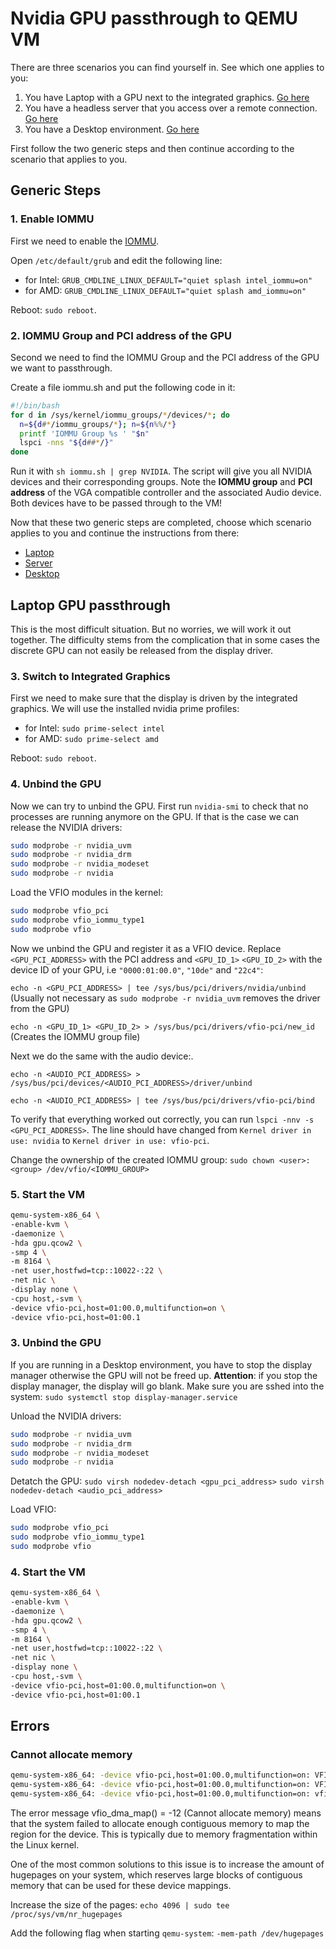 # Nvidia GPU passthrough to QEMU VM

There are three scenarios you can find yourself in. See which one applies to you:
1. You have Laptop with a GPU next to the integrated graphics. [Go here](#laptop-gpu-passthrough)
2. You have a headless server that you access over a remote connection. [Go here](#server-gpu-passthrough)
3. You have a Desktop environment. [Go here](#desktop-gpu-passthrough)

First follow the two generic steps and then continue according to the scenario that applies to you.

## Generic Steps
### 1. Enable IOMMU

First we need to enable the [IOMMU](https://en.wikipedia.org/wiki/Input%E2%80%93output_memory_management_unit). 

Open `/etc/default/grub` and edit the following line:
- for Intel: `GRUB_CMDLINE_LINUX_DEFAULT="quiet splash intel_iommu=on"`
- for AMD: `GRUB_CMDLINE_LINUX_DEFAULT="quiet splash amd_iommu=on"`

Reboot: `sudo reboot`.

### 2. IOMMU Group and PCI address of the GPU

Second we need to find the IOMMU Group and the PCI address of the GPU we want to passthrough. 

Create a file iommu.sh and put the following code in it:
```bash
#!/bin/bash
for d in /sys/kernel/iommu_groups/*/devices/*; do
  n=${d#*/iommu_groups/*}; n=${n%%/*}
  printf 'IOMMU Group %s ' "$n"
  lspci -nns "${d##*/}"
done
```

Run it with `sh iommu.sh | grep NVIDIA`. The script will give you all NVIDIA devices and their corresponding groups. Note the __IOMMU group__ and __PCI address__ of the VGA compatible controller and the associated Audio device. Both devices have to be passed through to the VM!

Now that these two generic steps are completed, choose which scenario applies to you and continue the instructions from there:
- [Laptop](#laptop-gpu-passthrough)
- [Server](#server-gpu-passthrough)
- [Desktop](#desktop-gpu-passthrough)

## Laptop GPU passthrough

This is the most difficult situation. But no worries, we will work it out together. The difficulty stems from the complication that in some cases the discrete GPU can not easily be released from the display driver. 

### 3. Switch to Integrated Graphics

First we need to make sure that the display is driven by the integrated graphics. We will use the installed nvidia prime profiles:
- for Intel: `sudo prime-select intel`
- for AMD: `sudo prime-select amd`

Reboot: `sudo reboot`.

### 4. Unbind the GPU

Now we can try to unbind the GPU. First run `nvidia-smi` to check that no processes are running anymore on the GPU. If that is the case we can release the NVIDIA drivers:

```bash
sudo modprobe -r nvidia_uvm
sudo modprobe -r nvidia_drm
sudo modprobe -r nvidia_modeset
sudo modprobe -r nvidia
```

Load the VFIO modules in the kernel:
```bash
sudo modprobe vfio_pci
sudo modprobe vfio_iommu_type1
sudo modprobe vfio
```

Now we unbind the GPU and register it as a VFIO device. Replace `<GPU_PCI_ADDRESS>` with the PCI address and `<GPU_ID_1>` `<GPU_ID_2>` with the device ID of your GPU, i.e `"0000:01:00.0"`, `"10de"` and `"22c4"`:

`echo -n <GPU_PCI_ADDRESS> | tee /sys/bus/pci/drivers/nvidia/unbind` (Usually not necessary as `sudo modprobe -r nvidia_uvm` removes the driver from the GPU)

`echo -n <GPU_ID_1> <GPU_ID_2> > /sys/bus/pci/drivers/vfio-pci/new_id` (Creates the IOMMU group file)

Next we do the same with the audio device:.

`echo -n <AUDIO_PCI_ADDRESS> > /sys/bus/pci/devices/<AUDIO_PCI_ADDRESS>/driver/unbind`

`echo -n <AUDIO_PCI_ADDRESS> | tee /sys/bus/pci/drivers/vfio-pci/bind`

To verify that everything worked out correctly, you can run `lspci -nnv -s <GPU_PCI_ADDRESS>`. The line should have changed from `Kernel driver in use: nvidia` to `Kernel driver in use: vfio-pci`.


Change the ownership of the created IOMMU group:
`sudo chown <user>:<group> /dev/vfio/<IOMMU_GROUP>`

### 5. Start the VM

```bash
qemu-system-x86_64 \
-enable-kvm \
-daemonize \
-hda gpu.qcow2 \
-smp 4 \
-m 8164 \
-net user,hostfwd=tcp::10022-:22 \
-net nic \
-display none \
-cpu host,-svm \
-device vfio-pci,host=01:00.0,multifunction=on \
-device vfio-pci,host=01:00.1
```


### 3. Unbind the GPU

If you are running in a Desktop environment, you have to stop the display manager otherwise the GPU will not be freed up. __Attention__: if you stop the display manager, the display will go blank. Make sure you are sshed into the system:
`sudo systemctl stop display-manager.service`

Unload the NVIDIA drivers:
```bash
sudo modprobe -r nvidia_uvm
sudo modprobe -r nvidia_drm
sudo modprobe -r nvidia_modeset
sudo modprobe -r nvidia
```

Detatch the GPU:
`sudo virsh nodedev-detach <gpu_pci_address>`
`sudo virsh nodedev-detach <audio_pci_address>`

Load VFIO:
```bash
sudo modprobe vfio_pci
sudo modprobe vfio_iommu_type1
sudo modprobe vfio
```

### 4. Start the VM

```bash
qemu-system-x86_64 \
-enable-kvm \
-daemonize \
-hda gpu.qcow2 \
-smp 4 \
-m 8164 \
-net user,hostfwd=tcp::10022-:22 \
-net nic \
-display none \
-cpu host,-svm \
-device vfio-pci,host=01:00.0,multifunction=on \
-device vfio-pci,host=01:00.1
```


## Errors

### Cannot allocate memory

```bash
qemu-system-x86_64: -device vfio-pci,host=01:00.0,multifunction=on: VFIO_MAP_DMA: -12
qemu-system-x86_64: -device vfio-pci,host=01:00.0,multifunction=on: VFIO_MAP_DMA: -12
qemu-system-x86_64: -device vfio-pci,host=01:00.0,multifunction=on: vfio 0000:01:00.0: failed to setup container for group 14: memory listener initialization failed: Region pc.ram: vfio_dma_map(0x55f3ffb9a3d0, 0x100000, 0xbff00000, 0x7f4aa1b00000) = -12 (Cannot allocate memory)
```
The error message vfio_dma_map() = -12 (Cannot allocate memory) means that the system failed to allocate enough contiguous memory to map the region for the device. This is typically due to memory fragmentation within the Linux kernel.

One of the most common solutions to this issue is to increase the amount of hugepages on your system, which reserves large blocks of contiguous memory that can be used for these device mappings. 

Increase the size of the pages: `echo 4096 | sudo tee /proc/sys/vm/nr_hugepages`

Add the following flag when starting `qemu-system`: `-mem-path /dev/hugepages`


